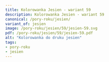 ```yaml
---
title: Kolorowanka Jesien - wariant 59
description: Kolorowanka Jesien - wariant 59
canonical: /pory-roku/jesien/
variant_of: jesien
image: /pory-roku/jesien/59/jesien-59.svg
pdf: /pory-roku/jesien/59/jesien-59.pdf
alt: "Kolorowanka do druku jesien"
tags:
- pory-roku
- jesien
---
```

